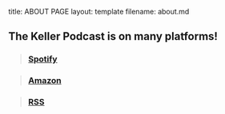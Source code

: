 title: ABOUT PAGE
layout: template
filename: about.md
## The Keller Podcast is on many platforms!

>### [Spotify](https://open.spotify.com/show/0htwdort4G1c4pSE8SKiT8?si=934950cf60de4429)

>### [Amazon](https://music.amazon.com/podcasts/4f13620e-3259-40ef-953c-4e4a00b73e9f/the-keller-podcast)

>### [RSS](https://anchor.fm/s/e0e1deb8/podcast/rss)
